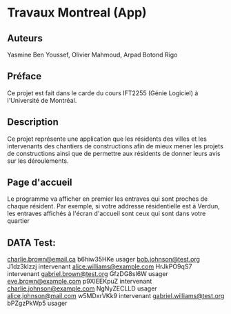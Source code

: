 # Travaux Montreal (App)
## Auteurs
Yasmine Ben Youssef, Olivier Mahmoud, Arpad Botond Rigo
## Préface
Ce projet est fait dans le carde du cours IFT2255 (Génie Logiciel) à l'Université de Montréal.
## Description
Ce projet représente une application que les résidents des villes et les intervenants des chantiers de constructions
afin de mieux mener les projets de constructions ainsi que de permettre aux résidents de donner leurs avis sur les
déroulements.
## Page d'accueil
Le programme va afficher en premier les entraves qui sont proches de chaque résident.
Par exemple, si votre addresse résidentielle est à Verdun, les entraves affichés à l'écran d'accueil sont ceux
qui sont dans votre quartier
## DATA Test:

charlie.brown@email.ca		b6hiw35HKe	usager
bob.johnson@test.org		J1dz3klzzj	intervenant
alice.williams@example.com	HrJkPO9qS7	intervenant
gabriel.brown@test.org		GfzDG8sI6W	usager
eve.brown@example.com		p9XIEEKpuZ	intervenant
charlie.johnson@example.com	NgNyZECLLD	usager
alice.johnson@mail.com		w5MDxrVKk9	intervenant
gabriel.williams@test.org	bPZgzPkWp5	usager
